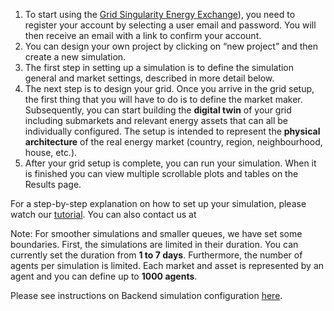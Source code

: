 1. To start using the [Grid Singularity Energy Exchange](https://www.d3a.io/)), you need to register your account by selecting a user email and password. You will then receive an email with a link to confirm your account. 
2. You can design your own project by clicking on “new project” and then create a new simulation.
3. The first step in setting up a simulation is to define the simulation general and market settings, described in more detail below.
4. The next step is to design your grid. Once you arrive in the grid setup, the first thing that you will have to do is to define the market maker. Subsequently, you can start building the **digital twin** of your grid including submarkets and relevant energy assets that can all be individually configured. The setup is intended to represent the **physical architecture** of the real energy market (country, region, neighbourhood, house, etc.).
5. After your grid setup is complete, you can run your simulation. When it is finished you can view multiple scrollable plots and tables on the Results page.

For a step-by-step explanation on how to set up your simulation, please watch our [tutorial](https://youtu.be/85PwYRjXKnU). You can also contact us at 

Note: For smoother simulations and smaller queues, we have set some boundaries. First, the simulations are limited in their duration. You can currently set the duration from **1 to 7 days**. Furthermore, the number of agents per simulation is limited. Each market and asset is represented by an agent and you can define up to **1000 agents**.

Please see instructions on Backend simulation configuration [here](https://github.com/gridsingularity/d3a).

